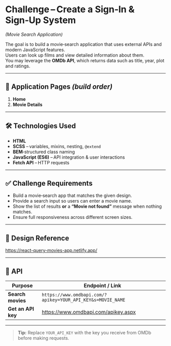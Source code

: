 # Challenge – Create a Sign‑In & Sign‑Up System  
*(Movie Search Application)*

The goal is to build a movie‑search application that uses external APIs and modern JavaScript features.  
Users can look up films and view detailed information about them.  
You may leverage the **OMDb API**, which returns data such as title, year, plot and ratings.

---

## 📄 Application Pages&nbsp;*(build order)*

1. **Home**  
2. **Movie Details**

---

## 🛠️ Technologies Used

- **HTML**  
- **SCSS** – variables, mixins, nesting, `@extend`  
- **BEM**‑structured class naming  
- **JavaScript (ES6)** – API integration & user interactions  
- **Fetch API** – HTTP requests

---

## ✅ Challenge Requirements

- Build a movie‑search app that matches the given design.  
- Provide a search input so users can enter a movie name.  
- Show the list of results **or** a **“Movie not found”** message when nothing matches.  
- Ensure full responsiveness across different screen sizes.

---

## 🎨 Design Reference

<https://react-query-movies-app.netlify.app/>

---

## 🔌 API

| Purpose | Endpoint / Link |
|---------|-----------------|
| **Search movies** | ```https://www.omdbapi.com/?apikey=YOUR_API_KEY&s=MOVIE_NAME``` |
| **Get an API key** | <https://www.omdbapi.com/apikey.aspx> |

---

> **Tip:** Replace `YOUR_API_KEY` with the key you receive from OMDb before making requests.

